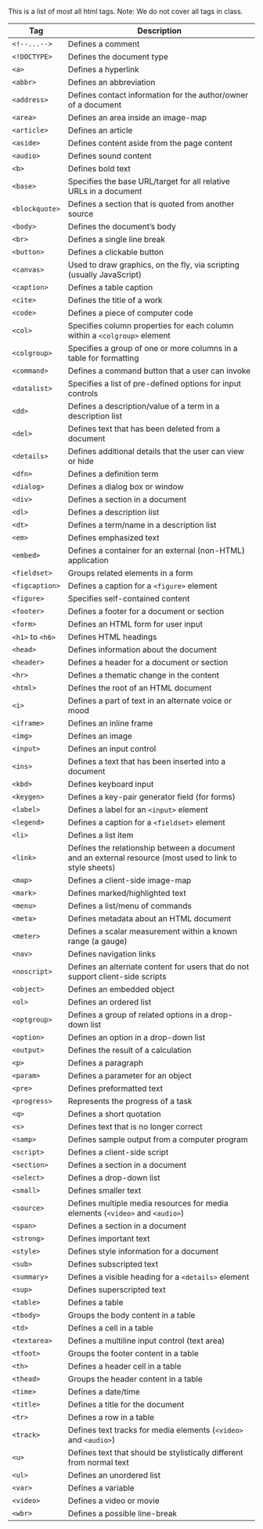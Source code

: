 This is a list of most all html tags. Note: We do not cover all tags in class.

Tag|Description
---|---
`<!--...-->`|Defines a comment
`<!DOCTYPE>`|Defines the document type
`<a>`|       Defines a hyperlink
`<abbr>`|Defines an abbreviation
`<address>`|Defines contact information for the author/owner of a document
`<area>`|  Defines an area inside an image-map
`<article>`|Defines an article
`<aside>`|  Defines content aside from the page content
`<audio>`|Defines sound content
`<b>`|Defines bold text
`<base>`|Specifies the base URL/target for all relative URLs in a document
`<blockquote>`|Defines a section that is quoted from another source
`<body>`|      Defines the document’s body
`<br>`|  Defines a single line break
`<button>`|Defines a clickable button
`<canvas>`|Used to draw graphics, on the fly, via scripting (usually JavaScript)
`<caption>`|Defines a table caption
`<cite>`|   Defines the title of a work
`<code>`|Defines a piece of computer code
`<col>`|Specifies column properties for each column within a `<colgroup>` element
`<colgroup>`|Specifies a group of one or more columns in a table for formatting
`<command>`| Defines a command button that a user can invoke
`<datalist>`|Specifies a list of pre-defined options for input controls
`<dd>`|      Defines a description/value of a term in a description list
`<del>`|Defines text that has been deleted from a document
`<details>`|Defines additional details that the user can view or hide
`<dfn>`|    Defines a definition term
`<dialog>`|Defines a dialog box or window
`<div>`|   Defines a section in a document
`<dl>`| Defines a description list
`<dt>`|Defines a term/name in a description list
`<em>`|Defines emphasized text
`<embed>`|Defines a container for an external (non-HTML) application
`<fieldset>`|Groups related elements in a form
`<figcaption>`|Defines a caption for a `<figure>` element
`<figure>`|Specifies self-contained content
`<footer>`|Defines a footer for a document or section
`<form>`|Defines an HTML form for user input
`<h1>` to `<h6>`|Defines HTML headings
`<head>`|Defines information about the document
`<header>`|Defines a header for a document or section
`<hr>`|Defines a thematic change in the content
`<html>`|Defines the root of an HTML document
`<i>`|   Defines a part of text in an alternate voice or mood
`<iframe>`|Defines an inline frame
`<img>`|Defines an image
`<input>`|Defines an input control
`<ins>`|  Defines a text that has been inserted into a document
`<kbd>`|Defines keyboard input
`<keygen>`|Defines a key-pair generator field (for forms)
`<label>`| Defines a label for an `<input>` element
`<legend>`|Defines a caption for a `<fieldset>` element
`<li>`|Defines a list item
`<link>`|Defines the relationship between a document and an external resource (most used to link to style sheets)
`<map>`| Defines a client-side image-map
`<mark>`|Defines marked/highlighted text
`<menu>`|Defines a list/menu of commands
`<meta>`|Defines metadata about an HTML document
`<meter>`|Defines a scalar measurement within a known range (a gauge)
`<nav>`|Defines navigation links
`<noscript>`|Defines an alternate content for users that do not support client-side scripts
`<object>`|  Defines an embedded object
`<ol>`|    Defines an ordered list
`<optgroup>`|Defines a group of related options in a drop-down list
`<option>`|Defines an option in a drop-down list
`<output>`|Defines the result of a calculation
`<p>`|Defines a paragraph
`<param>`|Defines a parameter for an object
`<pre>`|Defines preformatted text
`<progress>`|Represents the progress of a task
`<q>`|Defines a short quotation
`<s>`|Defines text that is no longer correct
`<samp>`|Defines sample output from a computer program
`<script>`|Defines a client-side script
`<section>`|Defines a section in a document
`<select>`|Defines a drop-down list
`<small>`| Defines smaller text
`<source>`|Defines multiple media resources for media elements (`<video>` and `<audio>`)
`<span>`|Defines a section in a document
`<strong>`|Defines important text
`<style>`| Defines style information for a document
`<sub>`|  Defines subscripted text
`<summary>`|Defines a visible heading for a `<details>` element
`<sup>`|Defines superscripted text
`<table>`|Defines a table
`<tbody>`|Groups the body content in a table
`<td>`|Defines a cell in a table
`<textarea>`|Defines a multiline input control (text area)
`<tfoot>`|Groups the footer content in a table
`<th>`|Defines a header cell in a table
`<thead>`|Groups the header content in a table
`<time>`| Defines a date/time
`<title>`|Defines a title for the document
`<tr>`|Defines a row in a table
`<track>`|Defines text tracks for media elements (`<video>` and `<audio>`)
`<u>`|Defines text that should be stylistically different from normal text
`<ul>`|Defines an unordered list
`<var>`|Defines a variable
`<video>`|Defines a video or movie
`<wbr>`|Defines a possible line-break
